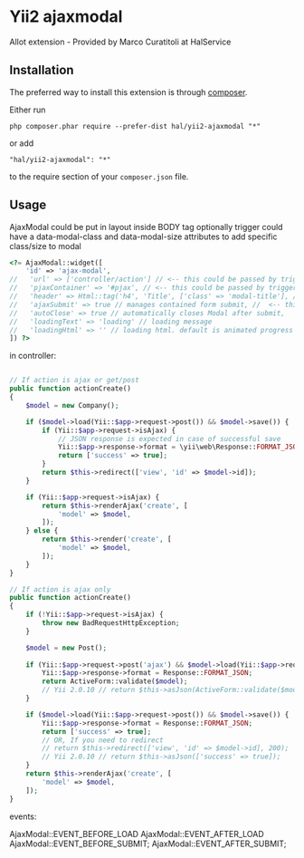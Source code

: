 Yii2 ajaxmodal
======================
Allot extension - Provided by Marco Curatitoli at HalService

Installation
------------

The preferred way to install this extension is through [composer](http://getcomposer.org/download/).

Either run

```
php composer.phar require --prefer-dist hal/yii2-ajaxmodal "*"
```

or add

```
"hal/yii2-ajaxmodal": "*"
```

to the require section of your `composer.json` file.


Usage
-----

AjaxModal could be put in layout inside BODY tag
optionally trigger could have a data-modal-class and data-modal-size attributes to add specific class/size to modal 

```php
<?= AjaxModal::widget([
    'id' => 'ajax-modal',
//   'url' => ['controller/action'] // <-- this could be passed by trigger element using href or data-url attribute
//   'pjaxContainer' => '#pjax', // <-- this could be passed by trigger element using data-pjax-container attribute
//   'header' => Html::tag('h4', 'Title', ['class' => 'modal-title'], //  <-- this could be changed by trigger element using title or data-title attribute
//   'ajaxSubmit' => true // manages contained form submit, //  <-- this could be changed by trigger element using title or data-ajax-submit attribute
//   'autoClose' => true // automatically closes Modal after submit,
//   'loadingText' => 'loading' // loading message
//   'loadingHtml' => '' // loading html. default is animated progress bar
]) ?>
```

in controller:
```php

// If action is ajax or get/post
public function actionCreate()
{
    $model = new Company();

    if ($model->load(Yii::$app->request->post()) && $model->save()) {
        if (Yii::$app->request->isAjax) {
            // JSON response is expected in case of successful save
            Yii::$app->response->format = \yii\web\Response::FORMAT_JSON;
            return ['success' => true];
        }
        return $this->redirect(['view', 'id' => $model->id]);             
    }

    if (Yii::$app->request->isAjax) {
        return $this->renderAjax('create', [
            'model' => $model,
        ]);
    } else {
        return $this->render('create', [
            'model' => $model,
        ]);
    }
}

// If action is ajax only
public function actionCreate()
{
    if (!Yii::$app->request->isAjax) {
        throw new BadRequestHttpException;
    }

    $model = new Post();
        
    if (Yii::$app->request->post('ajax') && $model->load(Yii::$app->request->post())) { // @see ActiveForm::ajaxParam
        Yii::$app->response->format = Response::FORMAT_JSON;
        return ActiveForm::validate($model);
        // Yii 2.0.10 // return $this->asJson(ActiveForm::validate($model));
    }

    if ($model->load(Yii::$app->request->post()) && $model->save()) {
        Yii::$app->response->format = Response::FORMAT_JSON;
        return ['success' => true];
        // OR, If you need to redirect 
        // return $this->redirect(['view', 'id' => $model->id], 200);
        // Yii 2.0.10 // return $this->asJson(['success' => true]);
    }
    return $this->renderAjax('create', [
        'model' => $model,
    ]);
}
```

events:

AjaxModal::EVENT_BEFORE_LOAD
AjaxModal::EVENT_AFTER_LOAD
AjaxModal::EVENT_BEFORE_SUBMIT;
AjaxModal::EVENT_AFTER_SUBMIT;
